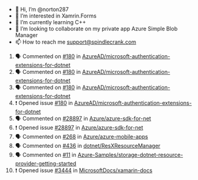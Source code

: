 - 👋 Hi, I’m @norton287
- 👀 I’m interested in Xamrin.Forms
- 🌱 I’m currently learning C++
- 💞️ I’m looking to collaborate on my private app Azure Simple Blob Manager
- 📫 How to reach me support@spindlecrank.com

<!---
norton287/norton287 is a ✨ special ✨ repository because its `README.md` (this file) appears on your GitHub profile.
You can click the Preview link to take a look at your changes.
--->
<!--START_SECTION:activity-->
1. 🗣 Commented on [#180](https://github.com/AzureAD/microsoft-authentication-extensions-for-dotnet/issues/180) in [AzureAD/microsoft-authentication-extensions-for-dotnet](https://github.com/AzureAD/microsoft-authentication-extensions-for-dotnet)
2. 🗣 Commented on [#180](https://github.com/AzureAD/microsoft-authentication-extensions-for-dotnet/issues/180) in [AzureAD/microsoft-authentication-extensions-for-dotnet](https://github.com/AzureAD/microsoft-authentication-extensions-for-dotnet)
3. 🗣 Commented on [#180](https://github.com/AzureAD/microsoft-authentication-extensions-for-dotnet/issues/180) in [AzureAD/microsoft-authentication-extensions-for-dotnet](https://github.com/AzureAD/microsoft-authentication-extensions-for-dotnet)
4. ❗️ Opened issue [#180](https://github.com/AzureAD/microsoft-authentication-extensions-for-dotnet/issues/180) in [AzureAD/microsoft-authentication-extensions-for-dotnet](https://github.com/AzureAD/microsoft-authentication-extensions-for-dotnet)
5. 🗣 Commented on [#28897](https://github.com/Azure/azure-sdk-for-net/issues/28897) in [Azure/azure-sdk-for-net](https://github.com/Azure/azure-sdk-for-net)
6. ❗️ Opened issue [#28897](https://github.com/Azure/azure-sdk-for-net/issues/28897) in [Azure/azure-sdk-for-net](https://github.com/Azure/azure-sdk-for-net)
7. 🗣 Commented on [#268](https://github.com/Azure/azure-mobile-apps/issues/268) in [Azure/azure-mobile-apps](https://github.com/Azure/azure-mobile-apps)
8. 🗣 Commented on [#436](https://github.com/dotnet/ResXResourceManager/issues/436) in [dotnet/ResXResourceManager](https://github.com/dotnet/ResXResourceManager)
9. 🗣 Commented on [#11](https://github.com/Azure-Samples/storage-dotnet-resource-provider-getting-started/issues/11) in [Azure-Samples/storage-dotnet-resource-provider-getting-started](https://github.com/Azure-Samples/storage-dotnet-resource-provider-getting-started)
10. ❗️ Opened issue [#3444](https://github.com/MicrosoftDocs/xamarin-docs/issues/3444) in [MicrosoftDocs/xamarin-docs](https://github.com/MicrosoftDocs/xamarin-docs)
<!--END_SECTION:activity-->
